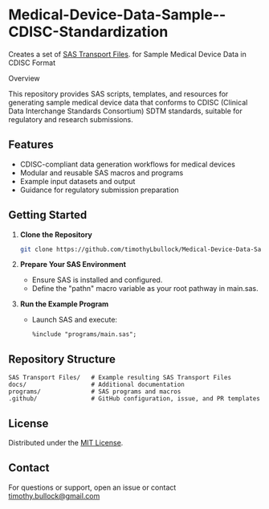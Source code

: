 # Medical-Device-Data-Sample--CDISC-Standardization
Creates a set of [SAS Transport Files](https://www.cdisc.org/kb/articles/short-history-cdisc-and-sas-transport-files). for Sample Medical Device Data in CDISC Format

Overview

This repository provides SAS scripts, templates, and resources for generating sample medical device data that conforms to CDISC (Clinical Data Interchange Standards Consortium) SDTM standards, suitable for regulatory and research submissions.

## Features

- CDISC-compliant data generation workflows for medical devices
- Modular and reusable SAS macros and programs
- Example input datasets and output
- Guidance for regulatory submission preparation

## Getting Started

1. **Clone the Repository**
   ```sh
   git clone https://github.com/timothyLbullock/Medical-Device-Data-Sample--CDISC-Standardization.git
   ```

2. **Prepare Your SAS Environment**
   - Ensure SAS is installed and configured.
   - Define the "pathn" macro variable as your root pathway in main.sas.

3. **Run the Example Program**
   - Launch SAS and execute:
     ```sas
     %include "programs/main.sas";
     ```

## Repository Structure

```
SAS Transport Files/   # Example resulting SAS Transport Files
docs/                  # Additional documentation
programs/              # SAS programs and macros
.github/               # GitHub configuration, issue, and PR templates
```

## License

Distributed under the [MIT License](LICENSE).

## Contact

For questions or support, open an issue or contact timothy.bullock@gmail.com
